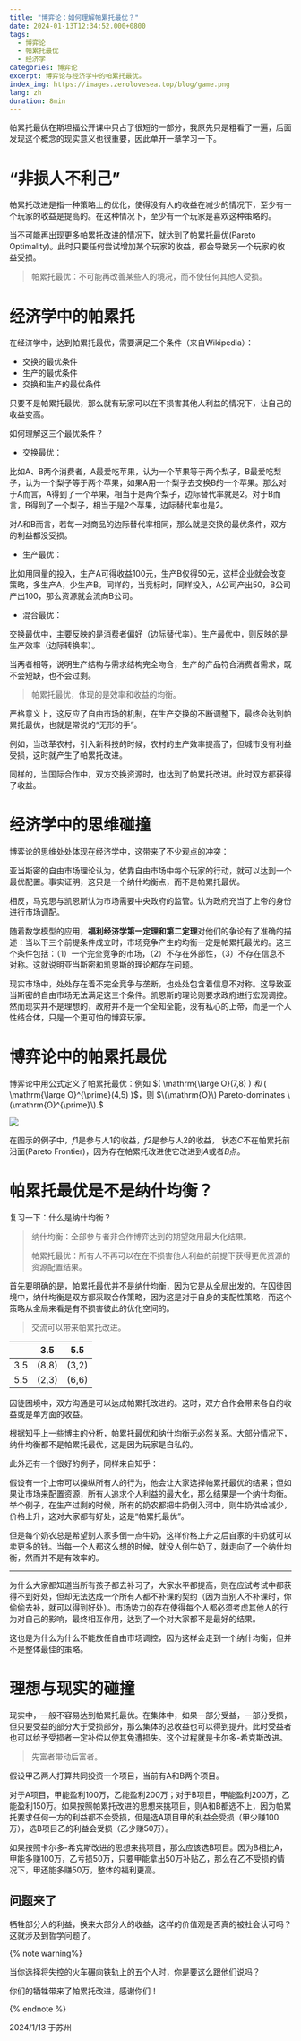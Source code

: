```yaml
---
title: "博弈论：如何理解帕累托最优？"
date: 2024-01-13T12:34:52.000+0800
tags:
  - 博弈论
  - 帕累托最优
  - 经济学
categories: 博弈论
excerpt: 博弈论与经济学中的帕累托最优。
index_img: https://images.zerolovesea.top/blog/game.png
lang: zh
duration: 8min
---
```


帕累托最优在斯坦福公开课中只占了很短的一部分，我原先只是粗看了一遍，后面发现这个概念的现实意义也很重要，因此单开一章学习一下。



# “非损人不利己”

帕累托改进是指一种策略上的优化，使得没有人的收益在减少的情况下，至少有一个玩家的收益是提高的。在这种情况下，至少有一个玩家是喜欢这种策略的。

当不可能再出现更多帕累托改进的情况下，就达到了帕累托最优(Pareto Optimality)。此时只要任何尝试增加某个玩家的收益，都会导致另一个玩家的收益受损。

> 帕累托最优：不可能再改善某些人的境况，而不使任何其他人受损。

# 经济学中的帕累托

在经济学中，达到帕累托最优，需要满足三个条件（来自Wikipedia）：

- 交换的最优条件
- 生产的最优条件
- 交换和生产的最优条件

只要不是帕累托最优，那么就有玩家可以在不损害其他人利益的情况下，让自己的收益变高。

如何理解这三个最优条件？

- 交换最优：

比如A、B两个消费者，A最爱吃苹果，认为一个苹果等于两个梨子，B最爱吃梨子，认为一个梨子等于两个苹果，如果A用一个梨子去交换B的一个苹果。那么对于A而言，A得到了一个苹果，相当于是两个梨子，边际替代率就是2。对于B而言，B得到了一个梨子，相当于是2个苹果，边际替代率也是2。

对A和B而言，若每一对商品的边际替代率相同，那么就是交换的最优条件，双方的利益都没受损。

- 生产最优：

比如用同量的投入，生产A可得收益100元，生产B仅得50元，这样企业就会改变策略，多生产A，少生产B。同样的，当竞标时，同样投入，A公司产出50，B公司产出100，那么资源就会流向B公司。

- 混合最优：

交换最优中，主要反映的是消费者偏好（边际替代率）。生产最优中，则反映的是生产效率（边际转换率）。

当两者相等，说明生产结构与需求结构完全吻合，生产的产品符合消费者需求，既不会短缺，也不会过剩。

> 帕累托最优，体现的是效率和收益的均衡。

严格意义上，这反应了自由市场的机制，在生产交换的不断调整下，最终会达到帕累托最优，也就是常说的“无形的手”。

例如，当改革农村，引入新科技的时候，农村的生产效率提高了，但城市没有利益受损，这时就产生了帕累托改进。

同样的，当国际合作中，双方交换资源时，也达到了帕累托改进。此时双方都获得了收益。	

# 经济学中的思维碰撞

博弈论的思维处处体现在经济学中，这带来了不少观点的冲突：

亚当斯密的自由市场理论认为，依靠自由市场中每个玩家的行动，就可以达到一个最优配置。事实证明，这只是一个纳什均衡点，而不是帕累托最优。

相反，马克思与凯恩斯认为市场需要中央政府的监管。认为政府充当了上帝的身份进行市场调配。

随着数学模型的应用，**福利经济学第一定理和第二定理**对他们的争论有了准确的描述：当以下三个前提条件成立时，市场竞争产生的均衡一定是帕累托最优的。这三个条件包括：（1）一个完全竞争的市场，（2）不存在外部性，（3）不存在信息不对称。这就说明亚当斯密和凯恩斯的理论都存在问题。

现实市场中，处处存在着不完全竞争与垄断，也处处包含着信息不对称。这导致亚当斯密的自由市场无法满足这三个条件。凯恩斯的理论则要求政府进行宏观调控。然而现实并不是理想的，政府并不是一个全知全能，没有私心的上帝，而是一个人性结合体，只是一个更可怕的博弈玩家。

# 博弈论中的帕累托最优

博弈论中用公式定义了帕累托最优：例如 $\( \mathrm{\large O}(7,8) \) $和$ \( \mathrm{\large O}^{\prime}(4,5) \)$，则 $\(\mathrm{O}\) Pareto-dominates \(\mathrm{O}^{\prime}\).$

![](http://images.zerolovesea.top/blog/240113-1.png)

在图示的例子中，$f1$是参与人1的收益，$f2$是参与人2的收益， 状态$C$不在帕累托前沿面(Pareto Frontier)，因为存在帕累托改进使它改进到$A$或者$B$点。

# 帕累托最优是不是纳什均衡？

复习一下：什么是纳什均衡？

> 纳什均衡：全部参与者非合作博弈达到的期望效用最大化结果。
>
> 帕累托最优：所有人不再可以在在不损害他人利益的前提下获得更优资源的资源配置结果。

首先要明确的是，帕累托最优并不是纳什均衡，因为它是从全局出发的。在囚徒困境中，纳什均衡是双方都采取合作策略，因为这是对于自身的支配性策略，而这个策略从全局来看是有不损害彼此的优化空间的。

> 交流可以带来帕累托改进。

| | 3.5 | 5.5  |
|----------|---|---|
| 3.5| (8,8)| (3,2)|
|5.5| (2,3)| (6,6)|

囚徒困境中，双方沟通是可以达成帕累托改进的。这时，双方合作会带来各自的收益或是单方面的收益。

根据知乎上一些博主的分析，帕累托最优和纳什均衡无必然关系。大部分情况下，纳什均衡都不是帕累托最优，这是因为玩家是自私的。

此外还有一个很好的例子，同样来自知乎：

假设有一个上帝可以操纵所有人的行为，他会让大家选择帕累托最优的结果；但如果让市场来配置资源，所有人追求个人利益的最大化，那么结果是一个纳什均衡。举个例子，在生产过剩的时候，所有的奶农都把牛奶倒入河中，则牛奶供给减少，价格上升，这对大家都有好处，这是“帕累托最优”。

但是每个奶农总是希望别人家多倒一点牛奶，这样价格上升之后自家的牛奶就可以卖更多的钱。当每一个人都这么想的时候，就没人倒牛奶了，就走向了一个纳什均衡，然而并不是有效率的。

---

为什么大家都知道当所有孩子都去补习了，大家水平都提高，则在应试考试中都获得不到好处，但却无法达成一个所有人都不补课的契约（因为当别人不补课时，你偷偷去补，就可以得到好处）。市场势力的存在使得每个人都必须考虑其他人的行为对自己的影响，最终相互作用，达到了一个对大家都不是最好的结果。

这也是为什么为什么不能放任自由市场调控，因为这样会走到一个纳什均衡，但并不是整体最佳的策略。

# 理想与现实的碰撞

现实中，一般不容易达到帕累托最优。在集体中，如果一部分受益，一部分受损，但只要受益的部分大于受损部分，那么集体的总收益也可以得到提升。此时受益者也可以给予受损者一定补偿以使其免遭损失。这个过程就是卡尔多-希克斯改进。

> 先富者带动后富者。

假设甲乙两人打算共同投资一个项目，当前有A和B两个项目。

对于A项目，甲能盈利100万，乙能盈利200万；对于B项目，甲能盈利200万，乙能盈利150万。如果按照帕累托改进的思想来挑项目，则A和B都选不上，因为帕累托要求任何一方的利益都不会受损，但是选A项目甲的利益会受损（甲少赚100万），选B项目乙的利益会受损（乙少赚50万）。

如果按照卡尔多-希克斯改进的思想来挑项目，那么应该选B项目。因为B相比A，甲能多赚100万，乙亏损50万，只要甲能拿出50万补贴乙，那么在乙不受损的情况下，甲还能多赚50万，整体的福利更高。

## 问题来了

牺牲部分人的利益，换来大部分人的收益，这样的价值观是否真的被社会认可吗？这就涉及到哲学问题了。

{% note warning%}

当你选择将失控的火车碾向铁轨上的五个人时，你是要这么跟他们说吗？

你们的牺牲带来了帕累托改进，感谢你们！

{% endnote %}

2024/1/13 于苏州
